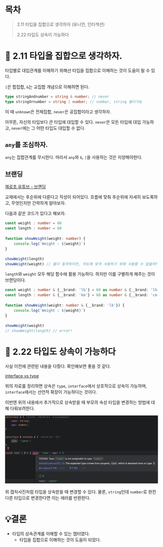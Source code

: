 # 목차

> 2.11 타입을 집합으로 생각하자 (유니언, 인터섹션)
>
> 2.22 타입도 상속이 가능하다

# 📌 2.11 타입을 집합으로 생각하자.

타입별로 대입관계를 이해하기 위해선 타입을 집합으로 이해하는 것이 도움이 될 수 있다.

`|`은 합집합, `&`는 교집합 개념으로 이해하면 된다.

```ts
type stringAndnumber = string & number; // never
type stringOrnumber = string | number; // number, string 둘다가능
```

이 때 `unknown`은 전체집합, `never`은 공집합이라고 생각하자.

아무튼, 자신의 타입보다 큰 타입에 대입할 수 있다. `never`은 모든 타입에 대입 가능하고, `never`에는 그 어떤 타입도 대입할 수 없다.


## `any`를 조심하자.

`any`는 집합관계를 무시한다. 따라서 `any`와 `&`, `|`을 사용하는 것은 지양해야한다.

## 브랜딩

[제로초 유튜브 - 브랜딩](https://youtu.be/_mxnKmHMlpQ?si=NUlrlydCYxkvK6WM)

교재에서는 후순위에 다룬다고 작성이 되어있다. 흐름에 맞춰 후순위에 자세히 보도록하고, 무엇인지만 간략하게 알아보자.

다음과 같은 코드가 있다고 해보자.

```ts
const weight : number = 60
const length : number = 60

function showWeight(weight: number) {
    console.log(`Weight : ${weight}`)
}

showWeight(length)
showWeight(weight) // 둘다 동작하지만, 의도에 맞게 사용하기 위해 사용할 수 없을까?
```

`length`와 `weight` 모두 해당 함수에 활용 가능하다. 하지만 이를 구별하게 해주는 것이 브랜딩이다.

```ts
const weight : number & {__brand: 'lb'} = 60 as number & {__brand: 'lb'}
const length : number & {__brand: 'km'} = 60 as number & {__brand: 'cm'}

function showWeight(weight: number & {__brand: 'lb'}) {
    console.log(`Weight : ${weight}`)
}

showWeight(weight)
// showWeight(length) // error!
```

# 📌 2.22 타입도 상속이 가능하다

사실 이전에 관련된 내용을 다뤘다. 확인해보면 좋을 것 같다. 

[interface vs type](https://github.com/scorchedrice/my-type/blob/master/1%EC%A3%BC%EC%B0%A8/%ED%95%9C%EC%A7%80%EC%9B%85/%ED%95%9C%EC%A7%80%EC%9B%85-2.8-2.9.md)

위의 자료를 정리하면 상속은 `type`, `interface`에서 상호적으로 상속이 가능하며, `interface`에서는 선언적 확장이 가능하다는 것이다.

이번엔 위의 내용에서 추가적으로 상속받을 때 부모의 속성 타입을 변경하는 방법에 대해 다뤄보려한다.

<img src="type_extend.png" alt="부모 속성 변경 extends">

위 캡처사진처럼 타입을 상속받을 때 변경할 수 있다. 물론, `string`인데 `number`로 완전 다른 타입으로 변경한다면 이는 에러를 반환한다.

# 💡결론

- 타입의 상속관계를 이해할 수 있는 챕터였다.
  - 타입을 집합으로 이해하는 것이 도움이 되었다. 